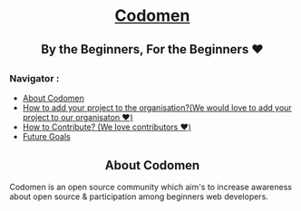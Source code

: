 <h1 align="center"><a href="https://github.com/codomen4community">Codomen</a></h1>

<h2 align="center"> By the Beginners, For the Beginners ❤️<h2>

<h3>Navigator :</h3>

- [About Codomen](#about_codomen)
- [How to add your project to the organisation?(We would love to add your project to our organisaton ❤️)](#how_to_add)
- [How to Contribute? (We love contributors ❤️)](#how_to_contribute)
- [Future Goals](#future_goals)

<h2 align="center">About Codomen</h2>

Codomen is an open source community which aim's to increase awareness about open source & participation among beginners web developers.
